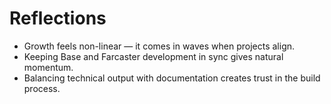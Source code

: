 # Reflections

- Growth feels non-linear — it comes in waves when projects align.  
- Keeping Base and Farcaster development in sync gives natural momentum.  
- Balancing technical output with documentation creates trust in the build process.  
